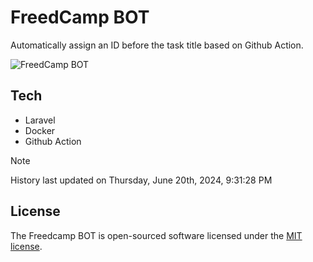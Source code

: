 # FreedCamp BOT

Automatically assign an ID before the task title based on Github Action.

![FreedCamp BOT](https://repository-images.githubusercontent.com/737932867/7d34798b-2680-471c-b089-a78a718d3d6a)

## Tech

- Laravel
- Docker
- Github Action

> [!NOTE]  
> History last updated on Thursday, June 20th, 2024, 9:31:28 PM

## License

The Freedcamp BOT is open-sourced software licensed under the [MIT license](https://opensource.org/licenses/MIT).
